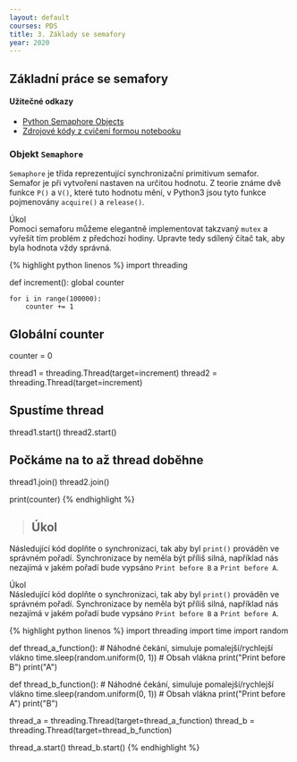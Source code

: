 ```yaml
---
layout: default
courses: PDS
title: 3. Základy se semafory
year: 2020
---
```



## Základní práce se semafory

#### Užitečné odkazy
* [Python Semaphore Objects](https://docs.python.org/3/library/threading.html#semaphore-objects)
* [Zdrojové kódy z cvičení formou notebooku](/assets/files/2020/lecture02.ipynb)

### Objekt `Semaphore`
`Semaphore` je třída reprezentující synchronizační primitivum semafor. Semafor je při vytvoření nastaven na určitou hodnotu. Z teorie známe dvě funkce `P()` a `V()`, které tuto hodnotu mění, v Python3 jsou tyto funkce pojmenovány `acquire()` a `release()`.

<div class="task">
<p><span>Úkol</span><br/>Pomoci semaforu můžeme elegantně implementovat takzvaný <code>mutex</code> a vyřešít tím problém z předchozí hodiny. Upravte tedy sdílený čítač tak, aby byla hodnota vždy správná.</p>
</div>

{% highlight python linenos %}
import threading

def increment():
    global counter

    for i in range(100000):
        counter += 1

## Globální counter        
counter = 0    

thread1 = threading.Thread(target=increment)
thread2 = threading.Thread(target=increment)

## Spustíme thread
thread1.start()
thread2.start()

## Počkáme na to až thread doběhne
thread1.join()
thread2.join()

print(counter)
{% endhighlight %}

> ## Úkol
Následující kód doplňte o synchronizaci, tak aby byl `print()` prováděn ve správném pořadí. Synchronizace by neměla být příliš silná, například nás nezajímá v jakém pořadí bude vypsáno `Print before B` a `Print before A`.

<div class="task">
<p><span>Úkol</span><br/>Následující kód doplňte o synchronizaci, tak aby byl <code>print()</code> prováděn ve správném pořadí. Synchronizace by neměla být příliš silná, například nás nezajímá v jakém pořadí bude vypsáno <code>Print before B</code> a <code>Print before A</code>.</p>
</div>

{% highlight python linenos %}
import threading
import time
import random

def thread_a_function():
    # Náhodné čekání, simuluje pomalejší/rychlejší vlákno
    time.sleep(random.uniform(0, 1))
    # Obsah vlákna
    print("Print before B")
    print("A")

def thread_b_function():
    # Náhodné čekání, simuluje pomalejší/rychlejší vlákno
    time.sleep(random.uniform(0, 1))
    # Obsah vlákna
    print("Print before A")
    print("B")


thread_a = threading.Thread(target=thread_a_function)
thread_b = threading.Thread(target=thread_b_function)

thread_a.start()
thread_b.start()
{% endhighlight %}

